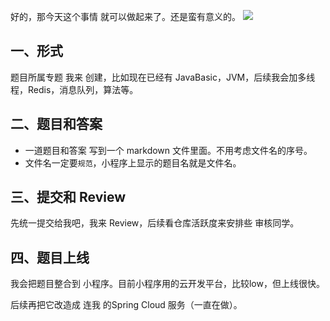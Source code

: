 好的，那今天这个事情 就可以做起来了。还是蛮有意义的。
![](https://mmbiz.qpic.cn/mmbiz_png/SfAHMuUxqJ1dOibNFIxicn9UsCeBXjiaDFicHRGn9vlkLYysBibl3KmA7Z9vxq9YrMqBOx7EMVwyhictL4beXHqTh5OQ/640?wx_fmt=png&tp=webp&wxfrom=5&wx_lazy=1&wx_co=1)

## 一、形式

  题目所属专题 我来 创建，比如现在已经有  JavaBasic，JVM，后续我会加多线程，Redis，消息队列，算法等。
  

## 二、题目和答案

  - 一道题目和答案 写到一个 markdown 文件里面。不用考虑文件名的序号。  
  - 文件名一定要`规范`，小程序上显示的题目名就是文件名。


## 三、提交和 Review

   先统一提交给我吧，我来 Review，后续看仓库活跃度来安排些 审核同学。

## 四、题目上线

我会把题目整合到 小程序。目前小程序用的云开发平台，比较low，但上线很快。

后续再把它改造成 连我 的Spring Cloud 服务（一直在做）。
